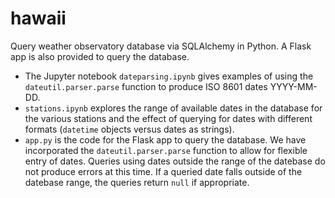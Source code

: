 # hawaii
Query weather observatory database via SQLAlchemy in Python.  A Flask app is also provided to query the database.


* The Jupyter notebook `dateparsing.ipynb` gives examples of using the `dateutil.parser.parse` 
function to produce ISO 8601 dates YYYY-MM-DD.  
* `stations.ipynb` explores the range of available dates in the database 
for the various stations and the effect of querying for dates with different formats (`datetime` objects versus dates as
strings).
* `app.py` is the code for the Flask app to query the database.  We have incorporated the `dateutil.parser.parse` function 
to allow for flexible entry of dates.   Queries using dates outside the range of the datebase do not produce errors at this time.
If a queried date falls outside of the datebase range, the queries return `null` if appropriate.



